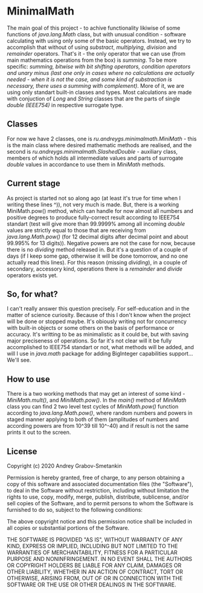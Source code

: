 # MinimalMath

The main goal of this project - to achive functionality likiwise of some functions of *java.lang.Math* class, but with unusual condition - software calculating with using only some of the basic operators. Instead, we try to accomplish that without of using *substract*, *multiplying*, *division* and *remainder* operators. That's it - the only operator that we can use (from main mathematics operations from the box) is *summing*. To be more specific: *summing, bitwise with bit shifting operators, condition operators and unary minus (last one only in cases where no calculations are actually needed - when it is not the case, and some kind of substraction is necessary, there uses a summing with complement)*. More of it, we are using only standart built-in classes and types. Most calculations are made with conjuction of *Long* and *String* classes that are the parts of single *double (IEEE754)* in respective surrogate type.

## Classes

For now we have 2 classes, one is *ru.andreygs.minimalmath.MiniMath* - this is the main class where desired mathematic methods are realised, and the second is *ru.andreygs.minimalmath.SlashedDouble* - auxiliary class, members of which holds all intermediate values and parts of surrogate *double* values in accordance to use them in *MiniMath* methods.

## Current stage

As project is started not so along ago (at least it's true for time when I writing these lines ^)), not very much is made. But, there is a working MiniMath.pow() method, which can handle for now almost all numbers and positive degrees to produce fully-correct result according to IEEE754 standart (test will give more than 99.9999% among all incoming *double* values are strictly equal to those that are receiving from *java.lang.Math.pow()* (for 12 decimal digits after decimal point and about 99.995% for 13 digits)). Negative powers are not the case for now, because there is no *dividing* method released in. But it's a question of a couple of days (if I keep some gap, otherwise it will be done tomorrow, and no one actually read this lines). For this reason (missing *dividing*), in a couple of secondary, accessory kind, operations there is a *remainder* and *divide* operators exists yet. 

## So, for what?

I can't really answer this question precisely. For self-education and in the matter of science curiosity. Because of this I don't know when the project will be done or stopped maybe. It's obiously writing not for concurrency with built-in objects or some others on the basis of performance or accuracy. It's writting to be as minimalistic as it could be, but with saving major preciseness of operations. So far it's not clear will it be fully accomplished to IEEE754 standart or not, what methods will be added, and will I use in *java.math* package for adding BigInteger capabilities support... We'll see.

## How to use

There is a two working methods that may get an interest of some kind - *MiniMath.mult()*, and *MiniMath.pow()*. In the *main()* method of *MiniMath* class you can find 2 two level test cycles of *MiniMath.pow()* function according to *java.lang.Math.pow()*, where random numbers and powers in staged manner applying to both of them (amplitudes of numbers and according powers are from 10^39 till 10^-40) and if result is not the same prints it out to the screen.


## License

Copyright (c) 2020 Andrey Grabov-Smetankin

Permission is hereby granted, free of charge, to any person
obtaining a copy of this software and associated documentation
files (the "Software"), to deal in the Software without
restriction, including without limitation the rights to use,
copy, modify, merge, publish, distribute, sublicense, and/or sell
copies of the Software, and to permit persons to whom the
Software is furnished to do so, subject to the following
conditions:

The above copyright notice and this permission notice shall be
included in all copies or substantial portions of the Software.

THE SOFTWARE IS PROVIDED "AS IS", WITHOUT WARRANTY OF ANY KIND,
EXPRESS OR IMPLIED, INCLUDING BUT NOT LIMITED TO THE WARRANTIES
OF MERCHANTABILITY, FITNESS FOR A PARTICULAR PURPOSE AND
NONINFRINGEMENT. IN NO EVENT SHALL THE AUTHORS OR COPYRIGHT
HOLDERS BE LIABLE FOR ANY CLAIM, DAMAGES OR OTHER LIABILITY,
WHETHER IN AN ACTION OF CONTRACT, TORT OR OTHERWISE, ARISING
FROM, OUT OF OR IN CONNECTION WITH THE SOFTWARE OR THE USE OR
OTHER DEALINGS IN THE SOFTWARE.
